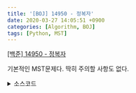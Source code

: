 ```yaml
---
title: '[BOJ] 14950 - 정복자'
date: 2020-03-27 14:05:51 +0900
categories: [Algorithm, BOJ]
tags: [Python, MST]
---
```


[[백준] 14950 - 정복자](https://www.acmicpc.net/problem/1321)

기본적인 MST문제다. 딱히 주의할 사항도 없다.

<details>
  <summary> 소스코드 </summary>
    <div markdown="1">

```python
import heapq

n, m, t = map(int, input().split())
parent = [i for i in range(n+5)]
pq = []

def find(x):
    if parent[x] == x:
        return x
    parent[x] = find(parent[x])
    return parent[x]

def union(x, y):
    parent[find(y)] = find(x)
    find(y)

for i in range(m):
    a, b, c = map(int, input().split())
    heapq.heappush(pq, (c, a, b))

ans = 0
i = 0

while pq:
    c, a, b = map(int, heapq.heappop(pq))
    if find(a) != find(b):
        union(a,b)
        ans += c + i*t
        i+=1

print(ans)
```

</div>
</details>